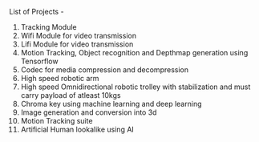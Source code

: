 List of Projects - 
1. Tracking Module
2. Wifi Module for video transmission
3. Lifi Module for video transmission 
4. Motion Tracking, Object recognition and Depthmap generation using Tensorflow
5. Codec for media compression and decompression
6. High speed robotic arm
7. High speed Omnidirectional robotic trolley with stabilization and must carry payload of atleast 10kgs
8. Chroma key using machine learning and deep learning
9. Image generation and conversion into 3d 
10. Motion Tracking suite
11. Artificial Human lookalike using AI
